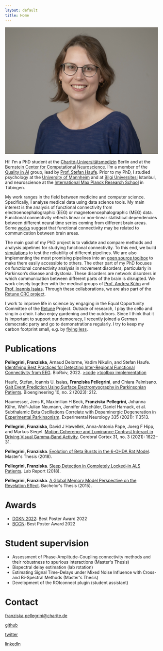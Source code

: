 ```yaml
---
layout: default
title: Home
---
```


![alt text](https://github.com/fpellegrini/fpellegrini.github.io/blob/master/testpic2.jpg?raw=true)

Hi! I’m a PhD student at the [Charité-Universitätsmedizin](https://www.charite.de) Berlin and at the [Bernstein Center for Computational Neuroscience](https://www.bccn-berlin.de). I’m a member of the [Quality in AI](https://braindata.charite.de/en/) group, lead by [Prof. Stefan Haufe](https://www.tu.berlin/vcard/haufe/). Prior to my PhD, I studied psychology at the [University of Mannheim](https://www.uni-mannheim.de) and at [Bilgi Üniversitesi](https://www.bilgi.edu.tr/en/) Istanbul, and neuroscience at the [International Max Planck Research School](https://www.neuroschool-tuebingen.de) in Tübingen.

My work ranges in the field between medicine and computer science. Specifically, I analyse medical data using data science tools. My main interest is the analysis of functional connectivity from electroencephalographic (EEG) or magnetoencephalographic (MEG) data. Functional connectivity reflects linear or non-linear statistical dependencies between different neural time series coming from different brain areas. Some [works](https://www.sciencedirect.com/science/article/pii/S0896627315008235) suggest that functional connectivity may be related to communication between brain areas. 

The main goal of my PhD project is to validate and compare methods and analysis pipelines for studying functional connectivity. To this end, we build [simulations](https://github.com/fpellegrini/FCsim) to test the reliability of different pipelines. We are also implementing the most promising pipelines into an [open source toolbox](https://github.com/arnodelorme/roiconnect) to make them easily accessible to others. 
The other part of my PhD focuses on functional connectivity analysis in movement disorders, particularly in Parkinson’s disease and dystonia. These disorders are network disorders in which communication between different parts of the brain is disrupted. We work closely together with the medical groups of [Prof. Andrea Kühn](https://neurologie.charite.de/metas/person/person/address_detail/prof_dr_med_andrea_kuehn/) and [Prof. Ioannis Isaias](https://www.ukw.de/neurologie/team/neurologie-detail/name/isaias-ioannis/). Through these collaborations, we are also part of the [Retune CRC project](https://sfb-retune.de). 

I work to improve life in science by engaging in the Equal Opportunity Committee of the [Retune](https://sfb-retune.de) Project. Outside of research, I play the cello and sing in a choir. I also enjoy gardening and the outdoors. Since I think that it is important to support our democracy, I recently joined a German democratic party and go to demonstrations regularly. I try to keep my carbon footprint small, e.g. by [flying less](https://flyingless.de/en/).


# Publications 
**Pellegrini, Franziska**, Arnaud Delorme, Vadim Nikulin, and Stefan Haufe. [Identifying Best Practices for Detecting Inter-Regional Functional Connectivity from EEG](https://www.biorxiv.org/content/10.1101/2022.10.05.510753.abstract). BioRxiv, 2022. [>code](https://github.com/fpellegrini/FCsim) [ >toolbox implementation](https://github.com/arnodelorme/roiconnect)

Haufe, Stefan, Ioannis U. Isaias, **Franziska Pellegrini**, and Chiara Palmisano. [Gait Event Prediction Using Surface Electromyography in Parkinsonian Patients](https://www.mdpi.com/2306-5354/10/2/212). Bioengineering 10, no. 2 (2023): 212.

Haumesser, Jens K, Maximilian H Beck, **Franziska Pellegrini**, Johanna Kühn, Wolf-Julian Neumann, Jennifer Altschüler, Daniel Harnack, et al. [Subthalamic Beta Oscillations Correlate with Dopaminergic Degeneration in Experimental Parkinsonism](https://www.sciencedirect.com/science/article/abs/pii/S0014488620303447). Experimental Neurology 335 (2021): 113513.

**Pellegrini, Franziska**, David J Hawellek, Anna-Antonia Pape, Joerg F Hipp, and Markus Siegel. [Motion Coherence and Luminance Contrast Interact in Driving Visual Gamma-Band Activity](https://academic.oup.com/cercor/article/31/3/1622/5954190?login=false). Cerebral Cortex 31, no. 3 (2021): 1622–31.

**Pellegrini, Franziska**. [Evolution of Beta Bursts in the 6-OHDA Rat Model](https://github.com/fpellegrini/fpellegrini.github.io/blob/master/public/MasterThesis_FranziskaPellegrini.pdf?raw=true). Master's Thesis (2018).

**Pellegrini, Franziska**. [Sleep Detection in Completely Locked-in ALS Patients](https://github.com/fpellegrini/fpellegrini.github.io/blob/master/public/Labreport_Pellegrini.pdf?raw=true). Lab Report (2018).

**Pellegrini, Franziska**. [A Global Memory Model Perspective on the Revelation Effect](https://github.com/fpellegrini/fpellegrini.github.io/blob/master/public/Bachelorarbeit_Pellegrini.pdf?raw=true). Bachelor's Thesis (2015).


# Awards 
- [DGKN 2022](https://www.dgkn-kongress.de): Best Poster Award 2022
- [BCCN](https://www.bccn-berlin.de): Best Poster Award 2022


# Student supervision 
- Assessment of Phase-Amplitude-Coupling connectivity methods and their robustness to spurious interactions (Master's Thesis)
- Bispectral delay estimation (lab rotation)
- Estimating Signal Time-Delays under Mixed Noise Influence with Cross- and Bi-Spectral Methods (Master's Thesis)
- Development of the ROIconnect plugin (student assistant)


# Contact
franziska.pellegrini@charite.de 

[github](https://github.com/fpellegrini)

[twitter](https://twitter.com/pellegrini_fp)

[linkedIn](https://www.linkedin.com/in/franziska-pellegrini-1b3784176)

